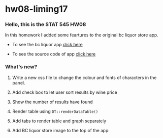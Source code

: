 # hw08-liming17

### Hello, this is the STAT 545 HW08

In this homework I added some feartures to the original bc liquor store app.

- To see the bc liquor app [click here](https://aurelia-liming.shinyapps.io/stat545-HW08/)

- To see the source code of app [click here](https://github.com/STAT545-UBC-students/hw08-liming17/blob/master/app.R)

### What's new?

1. Write a new css file to change the colour and fonts of characters in the panel.

2. Add check box to let user sort results by wine price

3. Show the number of results have found

4. Render table using `DT::renderDataTable()`

5. Add tabs to render table and graph separately 

6. Add BC liquor store image to the top of the app
